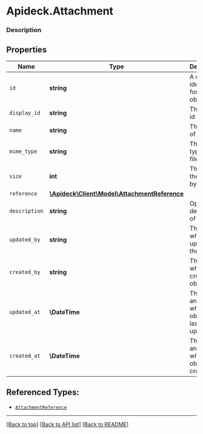 # Apideck.Attachment

### Description

## Properties
Name | Type | Description | Notes
------------ | ------------- | ------------- | -------------
`id` | **string** | A unique identifier for an object. | [optional] 
`display_id` | **string** | The display id of the file | [optional] 
`name` | **string** | The name of the file | [optional] 
`mime_type` | **string** | The MIME type of the file. | [optional] 
`size` | **int** | The size of the file in bytes | [optional] 
`reference` | [**\Apideck\Client\Model\AttachmentReference**](AttachmentReference.md) |  | [optional] 
`description` | **string** | Optional description of the file | [optional] 
`updated_by` | **string** | The user who last updated the object. | [optional] 
`created_by` | **string** | The user who created the object. | [optional] 
`updated_at` | **\DateTime** | The date and time when the object was last updated. | [optional] 
`created_at` | **\DateTime** | The date and time when the object was created. | [optional] 





## Referenced Types:





* [`AttachmentReference`](AttachmentReference.md)






---

[[Back to top]](#) [[Back to API list]](../../../../README.md#documentation-for-api-endpoints) [[Back to README]](../../../../README.md)


